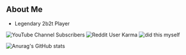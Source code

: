## About Me
* Legendary 2b2t Player

![YouTube Channel Subscribers](https://img.shields.io/youtube/channel/subscribers/UCbA12ihcYKAAI9aTfc6-dxg?style=social)
![Reddit User Karma](https://img.shields.io/reddit/user-karma/combined/jumboman32?style=social)
![did this myself](https://img.shields.io/badge/sexy%3F-hell%20yes-white)

![Anurag's GitHub stats](https://github-readme-stats.vercel.app/api?username=jumboman32&show_icons=true&theme=radical)
